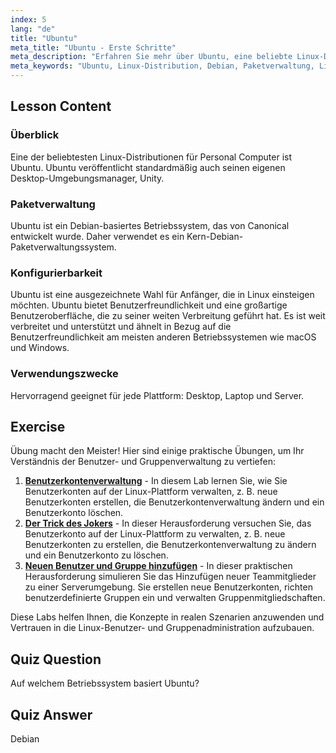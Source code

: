 ```yaml
---
index: 5
lang: "de"
title: "Ubuntu"
meta_title: "Ubuntu - Erste Schritte"
meta_description: "Erfahren Sie mehr über Ubuntu, eine beliebte Linux-Distribution für Anfänger. Entdecken Sie ihre Funktionen, Paketverwaltung und warum sie sich hervorragend für Desktop- und Servernutzung eignet."
meta_keywords: "Ubuntu, Linux-Distribution, Debian, Paketverwaltung, Linux-Anfänger, Ubuntu-Tutorial, Linux-Anleitung"
---
```


## Lesson Content

### Überblick

Eine der beliebtesten Linux-Distributionen für Personal Computer ist Ubuntu. Ubuntu veröffentlicht standardmäßig auch seinen eigenen Desktop-Umgebungsmanager, Unity.

### Paketverwaltung

Ubuntu ist ein Debian-basiertes Betriebssystem, das von Canonical entwickelt wurde. Daher verwendet es ein Kern-Debian-Paketverwaltungssystem.

### Konfigurierbarkeit

Ubuntu ist eine ausgezeichnete Wahl für Anfänger, die in Linux einsteigen möchten. Ubuntu bietet Benutzerfreundlichkeit und eine großartige Benutzeroberfläche, die zu seiner weiten Verbreitung geführt hat. Es ist weit verbreitet und unterstützt und ähnelt in Bezug auf die Benutzerfreundlichkeit am meisten anderen Betriebssystemen wie macOS und Windows.

### Verwendungszwecke

Hervorragend geeignet für jede Plattform: Desktop, Laptop und Server.

## Exercise

Übung macht den Meister! Hier sind einige praktische Übungen, um Ihr Verständnis der Benutzer- und Gruppenverwaltung zu vertiefen:

1. **[Benutzerkontenverwaltung](https://labex.io/de/labs/linux-user-account-management-49)** - In diesem Lab lernen Sie, wie Sie Benutzerkonten auf der Linux-Plattform verwalten, z. B. neue Benutzerkonten erstellen, die Benutzerkontenverwaltung ändern und ein Benutzerkonto löschen.
2. **[Der Trick des Jokers](https://labex.io/de/labs/linux-the-joker-s-trick-270247)** - In dieser Herausforderung versuchen Sie, das Benutzerkonto auf der Linux-Plattform zu verwalten, z. B. neue Benutzerkonten zu erstellen, die Benutzerkontenverwaltung zu ändern und ein Benutzerkonto zu löschen.
3. **[Neuen Benutzer und Gruppe hinzufügen](https://labex.io/de/labs/linux-add-new-user-and-group-17987)** - In dieser praktischen Herausforderung simulieren Sie das Hinzufügen neuer Teammitglieder zu einer Serverumgebung. Sie erstellen neue Benutzerkonten, richten benutzerdefinierte Gruppen ein und verwalten Gruppenmitgliedschaften.

Diese Labs helfen Ihnen, die Konzepte in realen Szenarien anzuwenden und Vertrauen in die Linux-Benutzer- und Gruppenadministration aufzubauen.

## Quiz Question

Auf welchem Betriebssystem basiert Ubuntu?

## Quiz Answer

Debian
